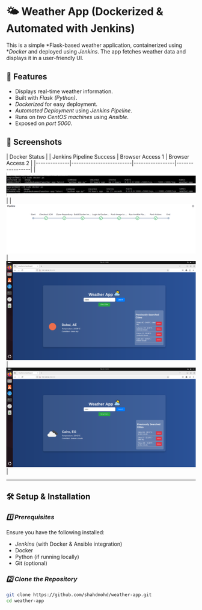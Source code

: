 # 🌤 Weather App (Dockerized & Automated with Jenkins)

This is a simple *Flask-based weather application, containerized using **Docker* and deployed using *Jenkins*. The app fetches weather data and displays it in a user-friendly UI.

## 🚀 Features
- Displays real-time weather information.
- Built with *Flask (Python)*.
- *Dockerized* for easy deployment.
- *Automated Deployment* using *Jenkins Pipeline*.
- Runs on *two CentOS machines* using *Ansible*.
- Exposed on *port 5000*.

## 📸 Screenshots
| Docker Status | | Jenkins Pipeline Success | Browser Access 1 | Browser Access 2 |
|--------------|-------------------------|-----------------|-----------------|
| ![Docker Containers](screenshots/docker-containers.png) | | ![Jenkins Success](screenshots/pipeline.png) | ![Website 1](screenshots/1st-browser-access.png) | ![Website 2](screenshots/2nd-browser-access.png) |

---

## 🛠 Setup & Installation

### *1️⃣ Prerequisites*
Ensure you have the following installed:
- *Jenkins* (with Docker & Ansible integration)
- Docker  
- Python (if running locally)  
- Git (optional)

### *2️⃣ Clone the Repository*
```sh
git clone https://github.com/shahdmohd/weather-app.git
cd weather-app
